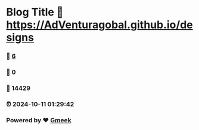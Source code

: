 # Blog Title :link: https://AdVenturagobal.github.io/designs 
### :page_facing_up: [6](https://AdVenturagobal.github.io/designs/tag.html) 
### :speech_balloon: 0 
### :hibiscus: 14429 
### :alarm_clock: 2024-10-11 01:29:42 
### Powered by :heart: [Gmeek](https://github.com/Meekdai/Gmeek)
